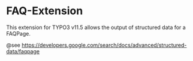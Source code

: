 # FAQ-Extension

This extension for TYPO3 v11.5 allows the output of structured data for a FAQPage.

@see https://developers.google.com/search/docs/advanced/structured-data/faqpage
